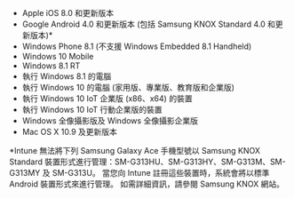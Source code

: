 
- Apple iOS 8.0 和更新版本
- Google Android 4.0 和更新版本 (包括 Samsung KNOX Standard 4.0 和更新版本)*
- Windows Phone 8.1 (不支援 Windows Embedded 8.1 Handheld)
- Windows 10 Mobile
- Windows 8.1 RT
- 執行 Windows 8.1 的電腦
- 執行 Windows 10 的電腦 (家用版、專業版、教育版和企業版)
- 執行 Windows 10 IoT 企業版 (x86、x64) 的裝置
- 執行 Windows 10 IoT 行動企業版的裝置
- Windows 全像攝影版及 Windows 全像攝影企業版
- Mac OS X 10.9 及更新版本

*Intune 無法將下列 Samsung Galaxy Ace 手機型號以 Samsung KNOX Standard 裝置形式進行管理：SM-G313HU、SM-G313HY、SM-G313M、SM-G313MY 及 SM-G313U。 當您向 Intune 註冊這些裝置時，系統會將以標準 Android 裝置形式來進行管理。 如需詳細資訊，請參閱 Samsung KNOX 網站。
